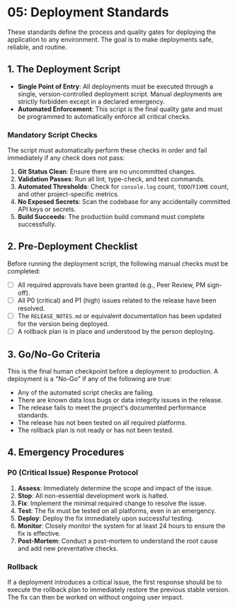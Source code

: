 # 05: Deployment Standards

These standards define the process and quality gates for deploying the application to any environment. The goal is to make deployments safe, reliable, and routine.

## 1. The Deployment Script

-   **Single Point of Entry**: All deployments must be executed through a single, version-controlled deployment script. Manual deployments are strictly forbidden except in a declared emergency.
-   **Automated Enforcement**: This script is the final quality gate and must be programmed to automatically enforce all critical checks.

### Mandatory Script Checks

The script must automatically perform these checks in order and fail immediately if any check does not pass:

1.  **Git Status Clean**: Ensure there are no uncommitted changes.
2.  **Validation Passes**: Run all lint, type-check, and test commands.
3.  **Automated Thresholds**: Check for `console.log` count, `TODO`/`FIXME` count, and other project-specific metrics.
4.  **No Exposed Secrets**: Scan the codebase for any accidentally committed API keys or secrets.
5.  **Build Succeeds**: The production build command must complete successfully.

## 2. Pre-Deployment Checklist

Before running the deployment script, the following manual checks must be completed:

-   [ ] All required approvals have been granted (e.g., Peer Review, PM sign-off).
-   [ ] All P0 (critical) and P1 (high) issues related to the release have been resolved.
-   [ ] The `RELEASE_NOTES.md` or equivalent documentation has been updated for the version being deployed.
-   [ ] A rollback plan is in place and understood by the person deploying.

## 3. Go/No-Go Criteria

This is the final human checkpoint before a deployment to production. A deployment is a "No-Go" if any of the following are true:

-   Any of the automated script checks are failing.
-   There are known data loss bugs or data integrity issues in the release.
-   The release fails to meet the project's documented performance standards.
-   The release has not been tested on all required platforms.
-   The rollback plan is not ready or has not been tested.

## 4. Emergency Procedures

### P0 (Critical Issue) Response Protocol

1.  **Assess**: Immediately determine the scope and impact of the issue.
2.  **Stop**: All non-essential development work is halted.
3.  **Fix**: Implement the minimal required change to resolve the issue.
4.  **Test**: The fix must be tested on all platforms, even in an emergency.
5.  **Deploy**: Deploy the fix immediately upon successful testing.
6.  **Monitor**: Closely monitor the system for at least 24 hours to ensure the fix is effective.
7.  **Post-Mortem**: Conduct a post-mortem to understand the root cause and add new preventative checks.

### Rollback

If a deployment introduces a critical issue, the first response should be to execute the rollback plan to immediately restore the previous stable version. The fix can then be worked on without ongoing user impact.
